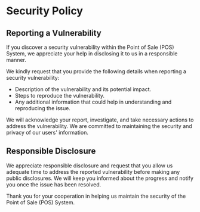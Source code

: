 # Security Policy

## Reporting a Vulnerability

If you discover a security vulnerability within the Point of Sale (POS) System, we appreciate your help in disclosing it to us in a responsible manner.

We kindly request that you provide the following details when reporting a security vulnerability:

- Description of the vulnerability and its potential impact.
- Steps to reproduce the vulnerability.
- Any additional information that could help in understanding and reproducing the issue.

We will acknowledge your report, investigate, and take necessary actions to address the vulnerability. We are committed to maintaining the security and privacy of our users' information.

## Responsible Disclosure

We appreciate responsible disclosure and request that you allow us adequate time to address the reported vulnerability before making any public disclosures. We will keep you informed about the progress and notify you once the issue has been resolved.

Thank you for your cooperation in helping us maintain the security of the Point of Sale (POS) System.
